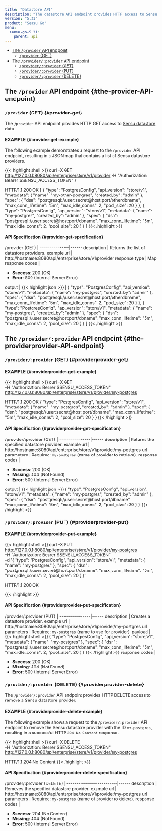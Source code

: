 ```yaml
---
title: "Datastore API"
description: "The datastore API endpoint provides HTTP access to Sensu datastore providers. This reference includes examples for returning the provider definitions, creating a provider, and more."
version: "5.21"
product: "Sensu Go"
menu:
  sensu-go-5.21:
    parent: api
---
```


- [The `/provider` API endpoint](#the-provider-API-endpoint)
  - [`/provider` (GET)](#provider-get)
- [The `/provider/:provider` API endpoint](#the-providerprovider-API-endpoint)
  - [`/provider/:provider` (GET)](#providerprovider-get)
  - [`/provider/:provider` (PUT)](#providerprovider-put)
  - [`/provider/:provider` (DELETE)](#providerprovider-delete)

## The `/provider` API endpoint {#the-provider-API-endpoint}

### `/provider` (GET) {#provider-get}

The `/provider` API endpoint provides HTTP GET access to [Sensu datastore][1] data.

#### EXAMPLE {#provider-get-example}

The following example demonstrates a request to the `/provider` API endpoint, resulting in a JSON map that contains a list of Sensu datastore providers.

{{< highlight shell >}}
curl -X GET \
http://127.0.0.1:8080/api/enterprise/store/v1/provider
-H "Authorization: Bearer $SENSU_ACCESS_TOKEN" \

HTTP/1.1 200 OK
[
  {
    "type": "PostgresConfig",
    "api_version": "store/v1",
    "metadata": {
      "name": "my-other-postgres",
      "created_by": "admin"
    },
    "spec": {
      "dsn": "postgresql://user:secret@host:port/otherdbname",
      "max_conn_lifetime": "5m",
      "max_idle_conns": 2,
      "pool_size": 20
    }
  },
  {
    "type": "PostgresConfig",
    "api_version": "store/v1",
    "metadata": {
      "name": "my-postgres",
      "created_by": "admin"
    },
    "spec": {
      "dsn": "postgresql://user:secret@host:port/dbname",
      "max_conn_lifetime": "5m",
      "max_idle_conns": 2,
      "pool_size": 20
    }
  }
]
{{< /highlight >}}

#### API Specification {#provider-get-specification}

/provider (GET)  | 
---------------|------
description    | Returns the list of datastore providers.
example url    | http://hostname:8080/api/enterprise/store/v1/provider
response type  | Map
response codes | <ul><li>**Success**: 200 (OK)</li><li>**Error**: 500 (Internal Server Error)</li></ul>
output         | {{< highlight json >}}
[
  {
    "type": "PostgresConfig",
    "api_version": "store/v1",
    "metadata": {
      "name": "my-postgres",
      "created_by": "admin"
    },
    "spec": {
      "dsn": "postgresql://user:secret@host:port/otherdbname",
      "max_conn_lifetime": "5m",
      "max_idle_conns": 2,
      "pool_size": 20
    }
  },
  {
    "type": "PostgresConfig",
    "api_version": "store/v1",
    "metadata": {
      "name": "my-postgres",
      "created_by": "admin"
    },
    "spec": {
      "dsn": "postgresql://user:secret@host:port/dbname",
      "max_conn_lifetime": "5m",
      "max_idle_conns": 2,
      "pool_size": 20
    }
  }
]
{{< /highlight >}}

## The `/provider/:provider` API endpoint {#the-providerprovider-API-endpoint}

### `/provider/:provider` (GET) {#providerprovider-get}

#### EXAMPLE {#providerprovider-get-example}

{{< highlight shell >}}
curl -X GET \
-H "Authorization: Bearer $SENSU_ACCESS_TOKEN" \
http://127.0.0.1:8080/api/enterprise/store/v1/provider/my-postgres

HTTP/1.1 200 OK
{
  "type": "PostgresConfig",
  "api_version": "store/v1",
  "metadata": {
    "name": "my-postgres",
    "created_by": "admin"
  },
  "spec": {
    "dsn": "postgresql://user:secret@host:port/dbname",
    "max_conn_lifetime": "5m",
    "max_idle_conns": 2,
    "pool_size": 20
  }
}
{{< /highlight >}}

#### API Specification {#providerprovider-get-specification}

/provider/:provider (GET) | 
----------------|------
description     | Returns the specified datastore provider.
example url     | http://hostname:8080/api/enterprise/store/v1/provider/my-postgres
url parameters  | Required: `my-postgres` (name of provider to retrieve).
response codes   | <ul><li>**Success**: 200 (OK)</li><li> **Missing**: 404 (Not Found)</li><li>**Error**: 500 (Internal Server Error)</li></ul>
output         | {{< highlight json >}}
{
  "type": "PostgresConfig",
  "api_version": "store/v1",
  "metadata": {
    "name": "my-postgres",
    "created_by": "admin"
  },
  "spec": {
    "dsn": "postgresql://user:secret@host:port/dbname",
    "max_conn_lifetime": "5m",
    "max_idle_conns": 2,
    "pool_size": 20
  }
}
{{< /highlight >}}

### `/provider/:provider` (PUT) {#providerprovider-put}

#### EXAMPLE {#providerprovider-put-example}

{{< highlight shell >}}
curl -X PUT \
http://127.0.0.1:8080/api/enterprise/store/v1/provider/my-postgres \
-H "Authorization: Bearer $SENSU_ACCESS_TOKEN" \
-d '{
  "type": "PostgresConfig",
  "api_version": "store/v1",
  "metadata": {
    "name": "my-postgres"
  },
  "spec": {
    "dsn": "postgresql://user:secret@host:port/dbname",
    "max_conn_lifetime": "5m",
    "max_idle_conns": 2,
    "pool_size": 20
  }
}'

HTTP/1.1 200 OK

{{< /highlight >}}

#### API Specification {#providerprovider-put-specification}

/provider/:provider (PUT) | 
----------------|------
description     | Creates a datastore provider.
example url     | http://hostname:8080/api/enterprise/store/v1/provider/my-postgres
url parameters  | Required: `my-postgres` (name to use for provider).
payload         | {{< highlight shell >}}
{
  "type": "PostgresConfig",
  "api_version": "store/v1",
  "metadata": {
    "name": "my-postgres"
  },
  "spec": {
    "dsn": "postgresql://user:secret@host:port/dbname",
    "max_conn_lifetime": "5m",
    "max_idle_conns": 2,
    "pool_size": 20
  }
}
{{< /highlight >}}
response codes   | <ul><li>**Success**: 200 (OK)</li><li> **Missing**: 404 (Not Found)</li><li>**Error**: 500 (Internal Server Error)</li></ul>

### `/provider/:provider` (DELETE) {#providerprovider-delete}

The `/provider/:provider` API endpoint provides HTTP DELETE access to remove a Sensu datastore provider.

#### EXAMPLE {#providerprovider-delete-example}

The following example shows a request to the `/provider/:provider` API endpoint to remove the Sensu datastore provider with the ID `my-postgres`, resulting in a successful HTTP `204 No Content` response.

{{< highlight shell >}}
curl -X DELETE \
-H "Authorization: Bearer $SENSU_ACCESS_TOKEN" \
http://127.0.0.1:8080/api/enterprise/store/v1/provider/my-postgres

HTTP/1.1 204 No Content
{{< /highlight >}}

#### API Specification {#providerprovider-delete-specification}

/provider/:provider (DELETE) | 
--------------------------|------
description               | Removes the specified datastore provider.
example url               | http://hostname:8080/api/enterprise/store/v1/provider/my-postgres
url parameters            | Required: `my-postgres` (name of provider to delete).
response codes            | <ul><li>**Success**: 204 (No Content)</li><li>**Missing**: 404 (Not Found)</li><li>**Error**: 500 (Internal Server Error)</li></ul>

[1]: ../../reference/datastore/
